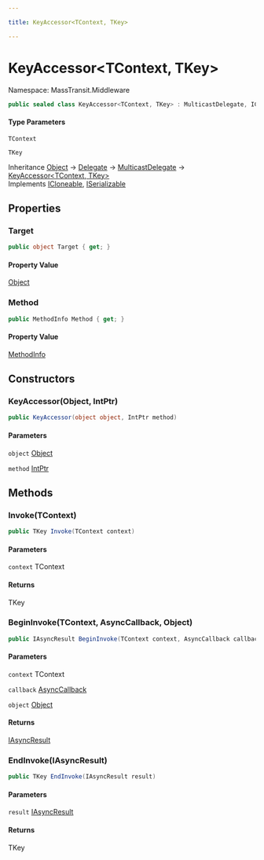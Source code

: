 ```yaml
---

title: KeyAccessor<TContext, TKey>

---
```


# KeyAccessor\<TContext, TKey\>

Namespace: MassTransit.Middleware

```csharp
public sealed class KeyAccessor<TContext, TKey> : MulticastDelegate, ICloneable, ISerializable
```

#### Type Parameters

`TContext`<br/>

`TKey`<br/>

Inheritance [Object](https://learn.microsoft.com/en-us/dotnet/api/system.object) → [Delegate](https://learn.microsoft.com/en-us/dotnet/api/system.delegate) → [MulticastDelegate](https://learn.microsoft.com/en-us/dotnet/api/system.multicastdelegate) → [KeyAccessor\<TContext, TKey\>](../masstransit-middleware/keyaccessor-2)<br/>
Implements [ICloneable](https://learn.microsoft.com/en-us/dotnet/api/system.icloneable), [ISerializable](https://learn.microsoft.com/en-us/dotnet/api/system.runtime.serialization.iserializable)

## Properties

### **Target**

```csharp
public object Target { get; }
```

#### Property Value

[Object](https://learn.microsoft.com/en-us/dotnet/api/system.object)<br/>

### **Method**

```csharp
public MethodInfo Method { get; }
```

#### Property Value

[MethodInfo](https://learn.microsoft.com/en-us/dotnet/api/system.reflection.methodinfo)<br/>

## Constructors

### **KeyAccessor(Object, IntPtr)**

```csharp
public KeyAccessor(object object, IntPtr method)
```

#### Parameters

`object` [Object](https://learn.microsoft.com/en-us/dotnet/api/system.object)<br/>

`method` [IntPtr](https://learn.microsoft.com/en-us/dotnet/api/system.intptr)<br/>

## Methods

### **Invoke(TContext)**

```csharp
public TKey Invoke(TContext context)
```

#### Parameters

`context` TContext<br/>

#### Returns

TKey<br/>

### **BeginInvoke(TContext, AsyncCallback, Object)**

```csharp
public IAsyncResult BeginInvoke(TContext context, AsyncCallback callback, object object)
```

#### Parameters

`context` TContext<br/>

`callback` [AsyncCallback](https://learn.microsoft.com/en-us/dotnet/api/system.asynccallback)<br/>

`object` [Object](https://learn.microsoft.com/en-us/dotnet/api/system.object)<br/>

#### Returns

[IAsyncResult](https://learn.microsoft.com/en-us/dotnet/api/system.iasyncresult)<br/>

### **EndInvoke(IAsyncResult)**

```csharp
public TKey EndInvoke(IAsyncResult result)
```

#### Parameters

`result` [IAsyncResult](https://learn.microsoft.com/en-us/dotnet/api/system.iasyncresult)<br/>

#### Returns

TKey<br/>
